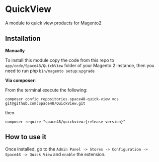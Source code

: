 # QuickView
A module to quick view products for Magento2

## Installation

**Manually** 

To install this module copy the code from this repo to `app/code/Space48/QuickView` folder of your Magento 2 instance, then you need to run php `bin/magento setup:upgrade`

**Via composer**:

From the terminal execute the following:

`composer config repositories.space48-quick-view vcs git@github.com:Space48/QuickView.git`

then

`composer require "space48/quickview:{release-version}"`

## How to use it
Once installed, go to the `Admin Panel -> Stores -> Configuration -> Space48 -> Quick View` and `enable` the extension.
